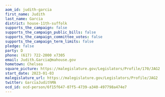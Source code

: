 ```yaml
---
aom_id: judith-garcia
first_name: Judith
last_name: Garcia
district: house-11th-suffolk
supports_the_campaign: false
supports_the_campaign_public_bills: false
supports_the_campaign_committee_votes: false
supports_the_campaign_term_limits: false
pledge: false
party: D
phone: (617) 722-2000 x7305
email: Judith.Garcia@mahouse.gov
hometown: Chelsea
square_picture: https://malegislature.gov/Legislators/Profile/170/JAG2.jpg
start_date: 2023-01-03
malegislature_url: https://malegislature.gov/Legislators/Profile/JAG2
twitter: GarciaJudithMA
ocd_id: ocd-person/6f15f647-07f5-4739-a340-497798a474e7
---
```

